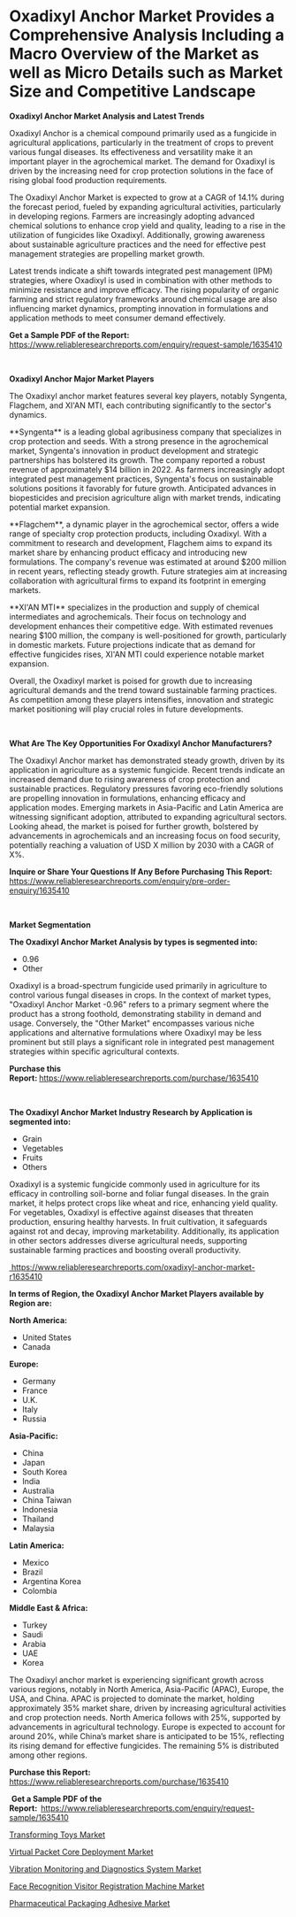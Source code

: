 <p><h1>Oxadixyl Anchor Market Provides a Comprehensive Analysis Including a Macro Overview of the Market as well as Micro Details such as Market Size and Competitive Landscape</h1></p><p><strong>Oxadixyl Anchor Market Analysis and Latest Trends</strong></p>
<p><p>Oxadixyl Anchor is a chemical compound primarily used as a fungicide in agricultural applications, particularly in the treatment of crops to prevent various fungal diseases. Its effectiveness and versatility make it an important player in the agrochemical market. The demand for Oxadixyl is driven by the increasing need for crop protection solutions in the face of rising global food production requirements.</p><p>The Oxadixyl Anchor Market is expected to grow at a CAGR of 14.1% during the forecast period, fueled by expanding agricultural activities, particularly in developing regions. Farmers are increasingly adopting advanced chemical solutions to enhance crop yield and quality, leading to a rise in the utilization of fungicides like Oxadixyl. Additionally, growing awareness about sustainable agriculture practices and the need for effective pest management strategies are propelling market growth.</p><p>Latest trends indicate a shift towards integrated pest management (IPM) strategies, where Oxadixyl is used in combination with other methods to minimize resistance and improve efficacy. The rising popularity of organic farming and strict regulatory frameworks around chemical usage are also influencing market dynamics, prompting innovation in formulations and application methods to meet consumer demand effectively.</p></p>
<p><strong>Get a Sample PDF of the Report:&nbsp;</strong> <a href="https://www.reliableresearchreports.com/enquiry/request-sample/1635410">https://www.reliableresearchreports.com/enquiry/request-sample/1635410</a></p>
<p>&nbsp;</p>
<p><strong>Oxadixyl Anchor Major Market Players</strong></p>
<p><p>The Oxadixyl anchor market features several key players, notably Syngenta, Flagchem, and XI'AN MTI, each contributing significantly to the sector's dynamics.</p><p>**Syngenta** is a leading global agribusiness company that specializes in crop protection and seeds. With a strong presence in the agrochemical market, Syngenta's innovation in product development and strategic partnerships has bolstered its growth. The company reported a robust revenue of approximately $14 billion in 2022. As farmers increasingly adopt integrated pest management practices, Syngenta's focus on sustainable solutions positions it favorably for future growth. Anticipated advances in biopesticides and precision agriculture align with market trends, indicating potential market expansion.</p><p>**Flagchem**, a dynamic player in the agrochemical sector, offers a wide range of specialty crop protection products, including Oxadixyl. With a commitment to research and development, Flagchem aims to expand its market share by enhancing product efficacy and introducing new formulations. The company's revenue was estimated at around $200 million in recent years, reflecting steady growth. Future strategies aim at increasing collaboration with agricultural firms to expand its footprint in emerging markets.</p><p>**XI'AN MTI** specializes in the production and supply of chemical intermediates and agrochemicals. Their focus on technology and development enhances their competitive edge. With estimated revenues nearing $100 million, the company is well-positioned for growth, particularly in domestic markets. Future projections indicate that as demand for effective fungicides rises, XI'AN MTI could experience notable market expansion.</p><p>Overall, the Oxadixyl market is poised for growth due to increasing agricultural demands and the trend toward sustainable farming practices. As competition among these players intensifies, innovation and strategic market positioning will play crucial roles in future developments.</p></p>
<p>&nbsp;</p>
<p><strong>What Are The Key Opportunities For Oxadixyl Anchor Manufacturers?</strong></p>
<p><p>The Oxadixyl Anchor market has demonstrated steady growth, driven by its application in agriculture as a systemic fungicide. Recent trends indicate an increased demand due to rising awareness of crop protection and sustainable practices. Regulatory pressures favoring eco-friendly solutions are propelling innovation in formulations, enhancing efficacy and application modes. Emerging markets in Asia-Pacific and Latin America are witnessing significant adoption, attributed to expanding agricultural sectors. Looking ahead, the market is poised for further growth, bolstered by advancements in agrochemicals and an increasing focus on food security, potentially reaching a valuation of USD X million by 2030 with a CAGR of X%.</p></p>
<p><strong>Inquire or Share Your Questions If Any Before Purchasing This Report:</strong> <a href="https://www.reliableresearchreports.com/enquiry/pre-order-enquiry/1635410">https://www.reliableresearchreports.com/enquiry/pre-order-enquiry/1635410</a></p>
<p>&nbsp;</p>
<p><strong>Market Segmentation</strong></p>
<p><strong>The Oxadixyl Anchor Market Analysis by types is segmented into:</strong></p>
<p><ul><li>0.96</li><li>Other</li></ul></p>
<p><p>Oxadixyl is a broad-spectrum fungicide used primarily in agriculture to control various fungal diseases in crops. In the context of market types, "Oxadixyl Anchor Market -0.96" refers to a primary segment where the product has a strong foothold, demonstrating stability in demand and usage. Conversely, the "Other Market" encompasses various niche applications and alternative formulations where Oxadixyl may be less prominent but still plays a significant role in integrated pest management strategies within specific agricultural contexts.</p></p>
<p><strong>Purchase this Report:&nbsp;</strong><a href="https://www.reliableresearchreports.com/purchase/1635410">https://www.reliableresearchreports.com/purchase/1635410</a></p>
<p>&nbsp;</p>
<p><strong>The Oxadixyl Anchor Market Industry Research by Application is segmented into:</strong></p>
<p><ul><li>Grain</li><li>Vegetables</li><li>Fruits</li><li>Others</li></ul></p>
<p><p>Oxadixyl is a systemic fungicide commonly used in agriculture for its efficacy in controlling soil-borne and foliar fungal diseases. In the grain market, it helps protect crops like wheat and rice, enhancing yield quality. For vegetables, Oxadixyl is effective against diseases that threaten production, ensuring healthy harvests. In fruit cultivation, it safeguards against rot and decay, improving marketability. Additionally, its application in other sectors addresses diverse agricultural needs, supporting sustainable farming practices and boosting overall productivity.</p></p>
<p><a href="https://www.reliableresearchreports.com/oxadixyl-anchor-market-r1635410">&nbsp;https://www.reliableresearchreports.com/oxadixyl-anchor-market-r1635410</a></p>
<p><strong>In terms of Region, the Oxadixyl Anchor Market Players available by Region are:</strong></p>
<p>
    <p> <strong> North America: </strong>
        <ul>
            <li>United States</li>
            <li>Canada</li>
        </ul>
        </p> 
    <p> <strong> Europe: </strong>
        <ul>
            <li>Germany</li>
            <li>France</li>
            <li>U.K.</li>
            <li>Italy</li>
            <li>Russia</li>
        </ul>
        </p> 
    <p> <strong> Asia-Pacific: </strong>
        <ul>
            <li>China</li>
            <li>Japan</li>
            <li>South Korea</li>
            <li>India</li>
            <li>Australia</li>
            <li>China Taiwan</li>
            <li>Indonesia</li>
            <li>Thailand</li>
            <li>Malaysia</li>
        </ul>
        </p> 
    <p> <strong> Latin America: </strong>
        <ul>
            <li>Mexico</li>
            <li>Brazil</li>
            <li>Argentina Korea</li>
            <li>Colombia</li>
        </ul>
        </p> 
    <p> <strong> Middle East & Africa: </strong>
        <ul>
            <li>Turkey</li>
            <li>Saudi</li>
            <li>Arabia</li>
            <li>UAE</li>
            <li>Korea</li>
        </ul>
    </p>
    </p>
<p><p>The Oxadixyl anchor market is experiencing significant growth across various regions, notably in North America, Asia-Pacific (APAC), Europe, the USA, and China. APAC is projected to dominate the market, holding approximately 35% market share, driven by increasing agricultural activities and crop protection needs. North America follows with 25%, supported by advancements in agricultural technology. Europe is expected to account for around 20%, while China’s market share is anticipated to be 15%, reflecting its rising demand for effective fungicides. The remaining 5% is distributed among other regions.</p></p>
<p><strong>Purchase this Report: </strong><a href="https://www.reliableresearchreports.com/purchase/1635410">https://www.reliableresearchreports.com/purchase/1635410</a></p>
<p>&nbsp;<strong>Get a Sample PDF of the Report:&nbsp;&nbsp;</strong><a href="https://www.reliableresearchreports.com/enquiry/request-sample/1635410">https://www.reliableresearchreports.com/enquiry/request-sample/1635410</a></p>
<p><strong></strong></p>
<p><p><a href="https://issuu.com/reportprime-2/docs/transforming-toys-market-size-2030._b68da824bd8bf6">Transforming Toys Market</a></p><p><a href="https://medium.com/@alyle7648/virtual-packet-core-deployment-market-strategic-insights-product-evolution-and-market-segmentation-d912cb569a61?postPublishedType=repub">Virtual Packet Core Deployment Market</a></p><p><a href="https://github.com/FahadAhmed712/Market-Research-Report-List-1/blob/main/vibration-monitoring-and-diagnostics-system-market.md">Vibration Monitoring and Diagnostics System Market</a></p><p><a href="https://medium.com/@alyle7648/face-recognition-visitor-registration-machine-market-forecasts-market-trends-and-impact-analysis-23311458a41e">Face Recognition Visitor Registration Machine Market</a></p><p><a href="https://github.com/JosephineMcguire65/Market-Research-Report-List-1/blob/main/pharmaceutical-packaging-adhesive-market.md">Pharmaceutical Packaging Adhesive Market</a></p></p>